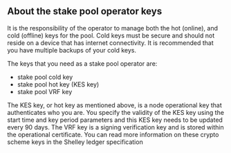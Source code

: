 ## About the stake pool operator keys

It is the responsibility of the operator to manage both the hot (online), and cold (offline) keys for the pool. Cold keys must be secure and should not reside on a device that has internet connectivity. It is recommended that you have multiple backups of your cold keys.

The keys that you need as a stake pool operator are:

* stake pool cold key
* stake pool hot key (KES key)
* stake pool VRF key

The KES key, or hot key as mentioned above, is a node operational key that authenticates who you are. You specify the validity of the KES key using the start time and key period parameters and this KES key needs to be updated every 90 days. The VRF key is a signing verification key and is stored within the operational certificate. You can read more information on these crypto scheme keys in the Shelley ledger specification
